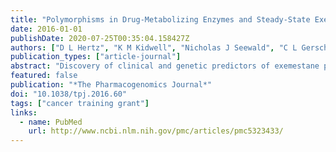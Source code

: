 ```yaml
---
title: "Polymorphisms in Drug-Metabolizing Enzymes and Steady-State Exemestane Concentration in Postmenopausal Patients with Breast Cancer"
date: 2016-01-01
publishDate: 2020-07-25T00:35:04.158427Z
authors: ["D L Hertz", "K M Kidwell", "Nicholas J Seewald", "C L Gersch", "Z Desta", "D A Flockhart", "A-M Storniolo", "V Stearns", "T C Skaar", "D F Hayes", "N L Henry", "J M Rae"]
publication_types: ["article-journal"]
abstract: "Discovery of clinical and genetic predictors of exemestane pharmacokinetics was attempted in 246 postmenopausal patients with breast cancer enrolled on a prospective clinical study. A sample was collected 2 h after exemestane dosing at a 1- or 3-month study visit to measure drug concentration. The primary hypothesis was that patients carrying the low-activity CYP3A4*22 (rs35599367) single-nucleotide polymorphism (SNP) would have greater exemestane concentration. Additional SNPs in genes relevant to exemestane metabolism (CYP1A1/2, CYP1B1, CYP3A4, CYP4A11, AKR1C3/4, AKR7A2) were screened in secondary analyses and adjusted for clinical covariates. CYP3A4*22 was associated with a 54% greater exemestane concentration (P<0.01). Concentration was greater in patients who reported White race, had elevated aminotransferases, renal insufficiency, lower body mass index and had not received chemotherapy (all P<0.05), and CYP3A4*22 maintained significance after adjustment for covariates (P<0.01). These genetic and clinical predictors of exemestane concentration may be useful for treatment individualization in patients with breast cancer."
featured: false
publication: "*The Pharmacogenomics Journal*"
doi: "10.1038/tpj.2016.60"
tags: ["cancer training grant"]
links:
  - name: PubMed
    url: http://www.ncbi.nlm.nih.gov/pmc/articles/pmc5323433/
---
```

